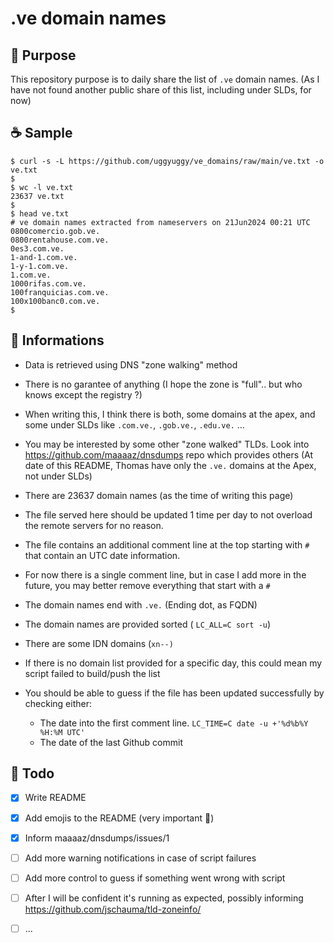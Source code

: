 # .ve domain names

## 🎯 Purpose

This repository purpose is to daily share the list of `.ve` domain names. (As I have not found another public share of this list, including under SLDs, for now)


## ☕ Sample

```
$ curl -s -L https://github.com/uggyuggy/ve_domains/raw/main/ve.txt -o ve.txt
$
$ wc -l ve.txt 
23637 ve.txt
$
$ head ve.txt
# ve domain names extracted from nameservers on 21Jun2024 00:21 UTC
0800comercio.gob.ve.
0800rentahouse.com.ve.
0es3.com.ve.
1-and-1.com.ve.
1-y-1.com.ve.
1.com.ve.
1000rifas.com.ve.
100franquicias.com.ve.
100x100banc0.com.ve.
$
```


## 📰 Informations

- Data is retrieved using DNS "zone walking" method

- There is no garantee of anything (I hope the zone is "full".. but who knows except the registry ?)

- When writing this, I think there is both, some domains at the apex, and some under SLDs like `.com.ve.`, `.gob.ve.`, `.edu.ve.` ...


- You may be interested by some other "zone walked" TLDs.
Look into https://github.com/maaaaz/dnsdumps repo which provides others
(At date of this README, Thomas have only the `.ve.` domains at the Apex, not under SLDs)

- There are 23637 domain names (as the time of writing this page)

- The file served here should be updated 1 time per day to not overload the remote servers for no reason.

- The file contains an additional comment line at the top starting with `#` that contain an UTC date information.

- For now there is a single comment line, but in case I add more in the future, you may better remove everything that start with a `#`

- The domain names end with `.ve.` (Ending dot, as FQDN)

- The domain names are provided sorted ( `LC_ALL=C sort -u`)

- There are some IDN domains (`xn--)`

- If there is no domain list provided for a specific day, this could mean my script failed to build/push the list

- You should be able to guess if the file has been updated successfully by checking either:
  - The date into the first comment line. `LC_TIME=C date -u +'%d%b%Y %H:%M UTC'`
  - The date of the last Github commit


## 🚧 Todo

- [x] Write README
- [x] Add emojis to the README (very important 🚨)
- [x] Inform maaaaz/dnsdumps/issues/1
- [ ] Add more warning notifications in case of script failures
- [ ] Add more control to guess if something went wrong with script
- [ ] After I will be confident it's running as expected, possibly informing https://github.com/jschauma/tld-zoneinfo/
- [ ] ...




